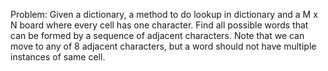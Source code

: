 
Problem:
Given a dictionary, a method to do lookup in dictionary and a M x N board where every cell has 
one character. Find all possible words that can be formed by a sequence of adjacent characters.
Note that we can move to any of 8 adjacent characters, but a word should not have multiple instances of same cell.
